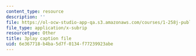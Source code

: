 ```yaml
---
content_type: resource
description: ''
file: https://ol-ocw-studio-app-qa.s3.amazonaws.com/courses/1-258j-public-transportation-systems-spring-2017/6e367718b4ba5d7f0134f77239923abe_YGpxOuDJdJw.srt
file_type: application/x-subrip
resourcetype: Other
title: 3play caption file
uid: 6e367718-b4ba-5d7f-0134-f77239923abe
---
```

